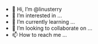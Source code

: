 - 👋 Hi, I’m @linusterry
- 👀 I’m interested in ...
- 🌱 I’m currently learning ...
- 💞️ I’m looking to collaborate on ...
- 📫 How to reach me ...

<!---
linusterry/linusterry is a ✨ special ✨ repository because its `README.md` (this file) appears on your GitHub profile.
You can click the Preview link to take a look at your changes.
--->

